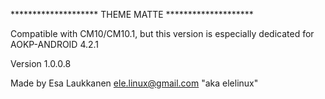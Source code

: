 ******************** THEME MATTE ********************

Compatible with CM10/CM10.1, but this version is especially dedicated for AOKP-ANDROID 4.2.1 

Version 1.0.0.8

Made by Esa Laukkanen <ele.linux@gmail.com> "aka elelinux"

